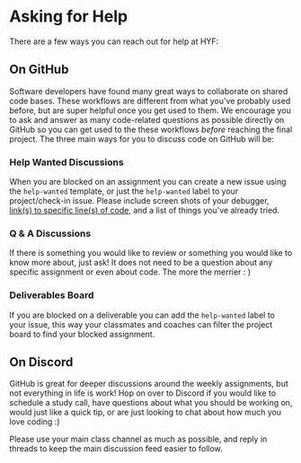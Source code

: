 # Asking for Help

There are a few ways you can reach out for help at HYF:

## On GitHub

Software developers have found many great ways to collaborate on shared code
bases. These workflows are different from what you've probably used before, but
are super helpful once you get used to them. We encourage you to ask and answer
as many code-related questions as possible directly on GitHub so you can get
used to the these workflows _before_ reaching the final project. The three main
ways for you to discuss code on GitHub will be:

### Help Wanted Discussions

When you are blocked on an assignment you can create a new issue using the
`help-wanted` template, or just the `help-wanted` label to your project/check-in
issue. Please include screen shots of your debugger,
[link(s) to specific line(s) of code](https://help.github.com/en/github/managing-your-work-on-github/creating-a-permanent-link-to-a-code-snippet),
and a list of things you've already tried.

### Q & A Discussions

If there is something you would like to review or something you would like to
know more about, just ask! It does not need to be a question about any specific
assignment or even about code. The more the merrier : )

### Deliverables Board

If you are blocked on a deliverable you can add the `help-wanted` label to your
issue, this way your classmates and coaches can filter the project board to find
your blocked assignment.

## On Discord

GitHub is great for deeper discussions around the weekly assignments, but not
everything in life is work! Hop on over to Discord if you would like to schedule
a study call, have questions about what you should be working on, would just
like a quick tip, or are just looking to chat about how much you love coding :)

Please use your main class channel as much as possible, and reply in threads to
keep the main discussion feed easier to follow.
